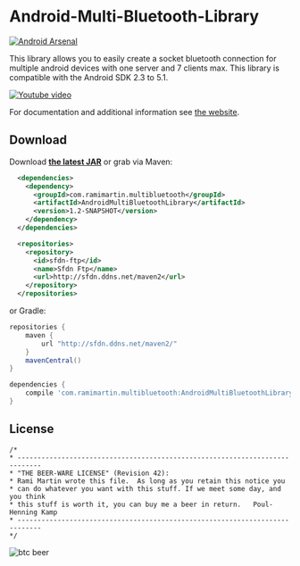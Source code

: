 # Android-Multi-Bluetooth-Library

[![Android Arsenal](https://img.shields.io/badge/Android%20Arsenal-Android%20Multi%20Bluetooth%20Library-green.svg?style=flat)](https://android-arsenal.com/details/1/1954)

This library allows you to easily create a socket bluetooth connection for multiple android devices with one server and 7 clients max. This library is compatible with the Android SDK 2.3 to 5.1.

[![Youtube video](http://img.youtube.com/vi/svzu2qd_fOo/0.jpg)](http://www.youtube.com/watch?v=svzu2qd_fOo)

For documentation and additional information see [the website][1].

Download
--------
Download __[the latest JAR][2]__  or grab via Maven:
```xml
  <dependencies>
    <dependency>
      <groupId>com.ramimartin.multibluetooth</groupId>
      <artifactId>AndroidMultiBluetoothLibrary</artifactId>
      <version>1.2-SNAPSHOT</version>
    </dependency>
  </dependencies>

  <repositories>
    <repository>
      <id>sfdn-ftp</id>
      <name>Sfdn Ftp</name>
      <url>http://sfdn.ddns.net/maven2</url>
    </repository>
  </repositories>
```
or Gradle:
```groovy
repositories {
    maven {
        url "http://sfdn.ddns.net/maven2/"
    }
    mavenCentral()
}

dependencies {
    compile 'com.ramimartin.multibluetooth:AndroidMultiBluetoothLibrary:1.2-SNAPSHOT'
}

```
License
-------
    
    /*
    * ----------------------------------------------------------------------------
    * "THE BEER-WARE LICENSE" (Revision 42):
    * Rami Martin wrote this file.  As long as you retain this notice you
    * can do whatever you want with this stuff. If we meet some day, and you think
    * this stuff is worth it, you can buy me a beer in return.   Poul-Henning Kamp
    * ----------------------------------------------------------------------------
    */
    
![btc beer](http://arissa34.github.io/Android-Multi-Bluetooth-Library/images/btc/btc_beer.png)

[1]: http://arissa34.github.io/Android-Multi-Bluetooth-Library/
[2]: http://88.183.83.139/maven2/com/ramimartin/multibluetooth/AndroidMultiBluetoothLibrary/1.2-SNAPSHOT/AndroidMultiBluetoothLibrary-1.2-20151005.002436-2.jar
